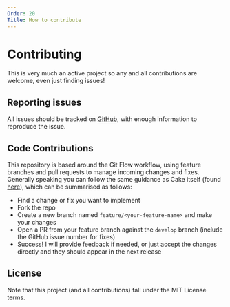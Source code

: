 ```yaml
---
Order: 20
Title: How to contribute
---
```


# Contributing

This is very much an active project so any and all contributions are welcome, even just finding issues!

## Reporting issues

All issues should be tracked on [GitHub](https://github.com/cake-contrib/Cake.MSBuildTask), with enough information to reproduce the issue.

## Code Contributions

This repository is based around the Git Flow workflow, using feature branches and pull requests to manage incoming changes and fixes. Generally speaking you can follow the same guidance as Cake itself (found [here](http://cakebuild.net/docs/contributing/guidelines)), which can be summarised as follows:

- Find a change or fix you want to implement
- Fork the repo
- Create a new branch named `feature/<your-feature-name>` and make your changes
- Open a PR from your feature branch against the `develop` branch (include the GitHub issue number for fixes)
- Success! I will provide feedback if needed, or just accept the changes directly and they should appear in the next release

## License

Note that this project (and all contributions) fall under the MIT License terms.
